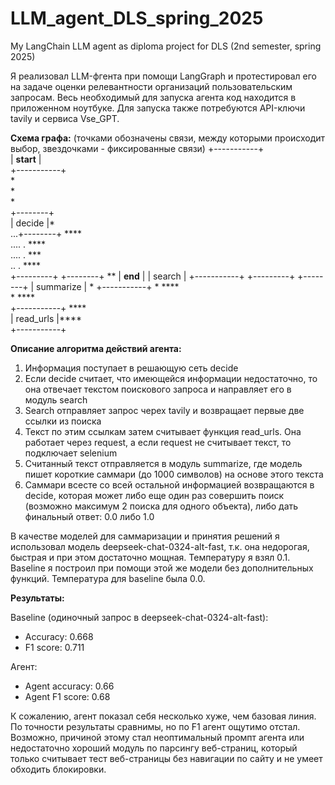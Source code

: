 # LLM_agent_DLS_spring_2025
My LangChain LLM agent as diploma project for DLS (2nd semester, spring 2025)

Я реализовал LLM-фгента при помощи LangGraph и протестировал его на задаче оценки релевантности организаций пользовательским запросам.
Весь необходимый для запуска агента код находится в приложенном ноутбуке.
Для запуска также потребуются API-ключи tavily и сервиса Vse_GPT.

**Схема графа:** (точками обозначены связи, между которыми происходит выбор, звездочками - фиксированные связи)
                     +-----------+                 
                     | __start__ |                 
                     +-----------+                 
                           *                       
                           *                       
                           *                       
                      +--------+                   
                      | decide |*                  
                   ...+--------+ ****              
               ....        .         ****          
           ....           .              ***       
         ..               .                 ****   
+---------+          +--------+                 ** 
| __end__ |          | search |                  +-----------+ 
+---------+          +--------+                  | summarize | 
                          *                      +-----------+ 
                          *                  ****     
                          *              ****        
                    +-----------+    ****             
                    | read_urls |****                   
                    +-----------+                  

**Описание алгоритма действий агента:**

1) Информация поступает в решающую сеть decide
2) Если decide считает, что имеющейся информации недостаточно, то она отвечает текстом поискового запроса и направляет его в модуль search
3) Search отправляет запрос черех tavily и возвращает первые две ссылки из поиска
4) Текст по этим ссылкам затем считывает функция read_urls. Она работает через request, а если request не считывает текст, то подключает selenium
5) Считанный текст отправляется в модуль summarize, где модель пишет короткие саммари (до 1000 символов) на основе этого текста
6) Саммари всесте со всей остальной информацией возвращаются в decide, которая может либо еще один раз совершить поиск (возможно максимум 2 поиска для одного объекта), либо дать финальный ответ: 0.0 либо 1.0

В качестве моделей для саммаризации и принятия решений я использовал модель deepseek-chat-0324-alt-fast, т.к. она недорогая, быстрая и при этом достаточно мощная. Температуру я взял 0.1.
Baseline я построил при помощи этой же модели без дополнительных функций. Температура для baseline была 0.0.

**Результаты:**

Baseline (одиночный запрос в deepseek-chat-0324-alt-fast):
- Accuracy: 0.668
- F1 score: 0.711

Агент:
- Agent accuracy: 0.66
- Agent F1 score: 0.68

К сожалению, агент показал себя несколько хуже, чем базовая линия. По точности результаты сравнимы, но по F1 агент ощутимо отстал.
Возможно, причиной этому стал неоптимальный промпт агента или недостаточно хороший модуль по парсингу веб-страниц,
который только считывает тест веб-страницы без навигации по сайту и не умеет обходить блокировки.
